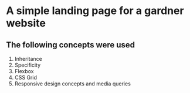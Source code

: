 # A simple landing page for a gardner website

## The following concepts were used
1. Inheritance
2. Specificity
3. Flexbox
4. CSS Grid
5. Responsive design concepts and media queries